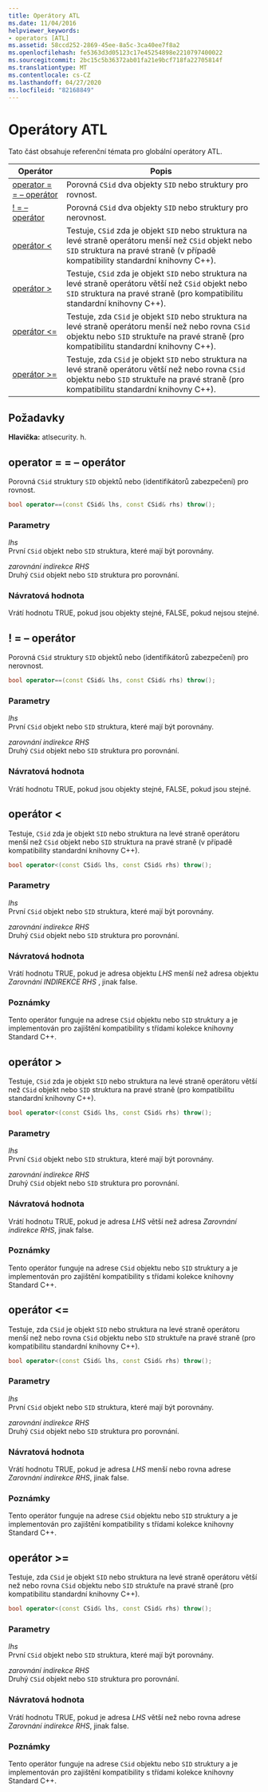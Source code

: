```yaml
---
title: Operátory ATL
ms.date: 11/04/2016
helpviewer_keywords:
- operators [ATL]
ms.assetid: 58ccd252-2869-45ee-8a5c-3ca40ee7f8a2
ms.openlocfilehash: fe5363d3d05123c17e45254898e2210797400022
ms.sourcegitcommit: 2bc15c5b36372ab01fa21e9bcf718fa22705814f
ms.translationtype: MT
ms.contentlocale: cs-CZ
ms.lasthandoff: 04/27/2020
ms.locfileid: "82168849"
---
```

# <a name="atl-operators"></a>Operátory ATL

Tato část obsahuje referenční témata pro globální operátory ATL.

|Operátor|Popis|
|--------------|-----------------|
|[operator = = – operátor](#operator_eq_eq)|Porovná `CSid` dva objekty `SID` nebo struktury pro rovnost.|
|[! = – operátor](#operator_neq)|Porovná `CSid` dva objekty `SID` nebo struktury pro nerovnost.|
|[operátor <](#operator_lt)|Testuje, `CSid` zda je objekt `SID` nebo struktura na levé straně operátoru menší než `CSid` objekt nebo `SID` struktura na pravé straně (v případě kompatibility standardní knihovny C++).|
|[operátor >](#operator_gt)|Testuje, `CSid` zda je objekt `SID` nebo struktura na levé straně operátoru větší než `CSid` objekt nebo `SID` struktura na pravé straně (pro kompatibilitu standardní knihovny C++).|
|[operátor <=](#operator_lt__eq)|Testuje, zda `CSid` je objekt `SID` nebo struktura na levé straně operátoru menší než nebo rovna `CSid` objektu nebo `SID` struktuře na pravé straně (pro kompatibilitu standardní knihovny C++).|
|[operátor >=](#operator_gt__eq)|Testuje, zda `CSid` je objekt `SID` nebo struktura na levé straně operátoru větší než nebo rovna `CSid` objektu nebo `SID` struktuře na pravé straně (pro kompatibilitu standardní knihovny C++).|

## <a name="requirements"></a>Požadavky

**Hlavička:** atlsecurity. h.

## <a name="operator-"></a><a name="operator_eq_eq"></a>operator = = – operátor

Porovná `CSid` struktury `SID` objektů nebo (identifikátorů zabezpečení) pro rovnost.

```cpp
bool operator==(const CSid& lhs, const CSid& rhs) throw();
```

### <a name="parameters"></a>Parametry

*lhs*<br/>
První `CSid` objekt nebo `SID` struktura, které mají být porovnány.

*zarovnání indirekce RHS*<br/>
Druhý `CSid` objekt nebo `SID` struktura pro porovnání.

### <a name="return-value"></a>Návratová hodnota

Vrátí hodnotu TRUE, pokud jsou objekty stejné, FALSE, pokud nejsou stejné.

## <a name="operator-"></a><a name="operator_neq"></a>! = – operátor

Porovná `CSid` struktury `SID` objektů nebo (identifikátorů zabezpečení) pro nerovnost.

```cpp
bool operator==(const CSid& lhs, const CSid& rhs) throw();
```

### <a name="parameters"></a>Parametry

*lhs*<br/>
První `CSid` objekt nebo `SID` struktura, které mají být porovnány.

*zarovnání indirekce RHS*<br/>
Druhý `CSid` objekt nebo `SID` struktura pro porovnání.

### <a name="return-value"></a>Návratová hodnota

Vrátí hodnotu TRUE, pokud jsou objekty stejné, FALSE, pokud jsou stejné.

## <a name="operator-"></a><a name="operator_lt"></a>operátor <

Testuje, `CSid` zda je objekt `SID` nebo struktura na levé straně operátoru menší než `CSid` objekt nebo `SID` struktura na pravé straně (v případě kompatibility standardní knihovny C++).

```cpp
bool operator<(const CSid& lhs, const CSid& rhs) throw();
```

### <a name="parameters"></a>Parametry

*lhs*<br/>
První `CSid` objekt nebo `SID` struktura, které mají být porovnány.

*zarovnání indirekce RHS*<br/>
Druhý `CSid` objekt nebo `SID` struktura pro porovnání.

### <a name="return-value"></a>Návratová hodnota

Vrátí hodnotu TRUE, pokud je adresa objektu *LHS* menší než adresa objektu *Zarovnání INDIREKCE RHS* , jinak false.

### <a name="remarks"></a>Poznámky

Tento operátor funguje na adrese `CSid` objektu nebo `SID` struktury a je implementován pro zajištění kompatibility s třídami kolekce knihovny Standard C++.

## <a name="operator-"></a><a name="operator_gt"></a>operátor >

Testuje, `CSid` zda je objekt `SID` nebo struktura na levé straně operátoru větší než `CSid` objekt nebo `SID` struktura na pravé straně (pro kompatibilitu standardní knihovny C++).

```cpp
bool operator<(const CSid& lhs, const CSid& rhs) throw();
```

### <a name="parameters"></a>Parametry

*lhs*<br/>
První `CSid` objekt nebo `SID` struktura, které mají být porovnány.

*zarovnání indirekce RHS*<br/>
Druhý `CSid` objekt nebo `SID` struktura pro porovnání.

### <a name="return-value"></a>Návratová hodnota

Vrátí hodnotu TRUE, pokud je adresa *LHS* větší než adresa *Zarovnání indirekce RHS*, jinak false.

### <a name="remarks"></a>Poznámky

Tento operátor funguje na adrese `CSid` objektu nebo `SID` struktury a je implementován pro zajištění kompatibility s třídami kolekce knihovny Standard C++.

## <a name="operator-"></a><a name="operator_lt__eq"></a>operátor <=

Testuje, zda `CSid` je objekt `SID` nebo struktura na levé straně operátoru menší než nebo rovna `CSid` objektu nebo `SID` struktuře na pravé straně (pro kompatibilitu standardní knihovny C++).

```cpp
bool operator<(const CSid& lhs, const CSid& rhs) throw();
```

### <a name="parameters"></a>Parametry

*lhs*<br/>
První `CSid` objekt nebo `SID` struktura, které mají být porovnány.

*zarovnání indirekce RHS*<br/>
Druhý `CSid` objekt nebo `SID` struktura pro porovnání.

### <a name="return-value"></a>Návratová hodnota

Vrátí hodnotu TRUE, pokud je adresa *LHS* menší nebo rovna adrese *Zarovnání indirekce RHS*, jinak false.

### <a name="remarks"></a>Poznámky

Tento operátor funguje na adrese `CSid` objektu nebo `SID` struktury a je implementován pro zajištění kompatibility s třídami kolekce knihovny Standard C++.

## <a name="operator-"></a><a name="operator_gt__eq"></a>operátor >=

Testuje, zda `CSid` je objekt `SID` nebo struktura na levé straně operátoru větší než nebo rovna `CSid` objektu nebo `SID` struktuře na pravé straně (pro kompatibilitu standardní knihovny C++).

```cpp
bool operator<(const CSid& lhs, const CSid& rhs) throw();
```

### <a name="parameters"></a>Parametry

*lhs*<br/>
První `CSid` objekt nebo `SID` struktura, které mají být porovnány.

*zarovnání indirekce RHS*<br/>
Druhý `CSid` objekt nebo `SID` struktura pro porovnání.

### <a name="return-value"></a>Návratová hodnota

Vrátí hodnotu TRUE, pokud je adresa *LHS* větší než nebo rovna adrese *Zarovnání indirekce RHS*, jinak false.

### <a name="remarks"></a>Poznámky

Tento operátor funguje na adrese `CSid` objektu nebo `SID` struktury a je implementován pro zajištění kompatibility s třídami kolekce knihovny Standard C++.
